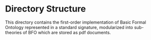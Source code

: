 # Directory Structure 

This directory contains the first-order implementation of Basic Formal Ontology represented in a standard signature, modularized into sub-theories of BFO which are stored as pdf documents.